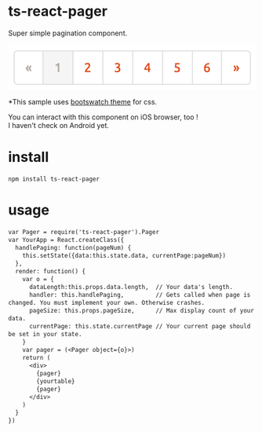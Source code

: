 # ts-react-pager
Super simple pagination component.

![screenshot](./resources/ss.png)

*This sample uses [bootswatch theme](https://bootswatch.com/journal/) for css.

You can interact with this component on iOS browser, too !  
I haven't check on Android yet.

# install
```
npm install ts-react-pager
```

# usage

```
var Pager = require('ts-react-pager').Pager
var YourApp = React.createClass({
  handlePaging: function(pageNum) {
    this.setState({data:this.state.data, currentPage:pageNum})
  },
  render: function() {
    var o = {
      dataLength:this.props.data.length,  // Your data's length.
      handler: this.handlePaging,         // Gets called when page is changed. You must implement your own. Otherwise crashes.
      pageSize: this.props.pageSize,      // Max display count of your data.
      currentPage: this.state.currentPage // Your current page should be set in your state.
    }
    var pager = (<Pager object={o}>)
    return (
      <div>
        {pager}
        {yourtable}
        {pager}
      </div>
    )
  }
})
```
